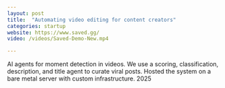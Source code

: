 ```yaml
---
layout: post
title:  "Automating video editing for content creators"
categories: startup
website: https://www.saved.gg/
video: /videos/Saved-Demo-New.mp4

---
```

AI agents for moment detection in videos. We use a scoring, classification, description, and title agent to curate viral posts. Hosted the system on a bare metal server with custom infrastructure. 
2025
<!--more-->
